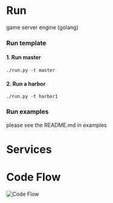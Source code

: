 Run
====

game server engine (golang)

### Run template
#### 1. Run master
```
./run.py -t master
```
#### 2. Run a harbor
```
./run.py -t harbor1
```

### Run examples
please see the README.md in examples


Services 
====


Code Flow
====
![Code Flow](http://7xlbbk.dl1.z0.glb.clouddn.com/claw/arch/code-flow.png)
